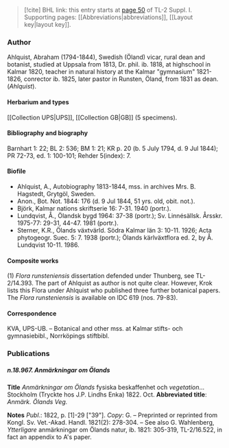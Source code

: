 > [!cite] BHL link: this entry starts at [page 50](https://www.biodiversitylibrary.org/item/103858#page/62/mode/1up) of TL-2 Suppl. I.
> Supporting pages: [[Abbreviations|abbreviations]], [[Layout key|layout key]].

### Author

Ahlquist, Abraham (1794-1844), Swedish (Öland) vicar, rural dean and botanist, studied at Uppsala from 1813, Dr. phil. ib. 1818, at highschool in Kalmar 1820, teacher in natural history at the Kalmar "gymnasium" 1821-1826, conrector ib. 1825, later pastor in Runsten, Öland, from 1831 as dean. (*Ahlquist*).

#### Herbarium and types

[[Collection UPS|UPS]], [[Collection GB|GB]] (5 specimens).

#### Bibliography and biography

Barnhart 1: 22; BL 2: 536; BM 1: 21; KR p. 20 (b. 5 July 1794, d. 9 Jul 1844); PR 72-73, ed. 1: 100-101; Rehder 5(index): 7.

#### Biofile

- Ahlquist, A., Autobiography 1813-1844, mss. in archives Mrs. B. Hagstedt, Grytgöl, Sweden.
- Anon., Bot. Not. 1844: 176 (d. 9 Jul 1844, 51 yrs. old, obit. not.).
- Björk, Kalmar nations skriftserie 16: 7-31. 1940 (portr.).
- Lundqvist, Å., Ölandsk bygd 1964: 37-38 (portr.); Sv. Linnésällsk. Årsskr. 1975-77: 29-31, 44-47. 1981 (portr.).
- Sterner, K.R., Ölands växtvärld. Södra Kalmar län 3: 10-11. 1926; Acta phytogeogr. Suec. 5: 7. 1938 (portr.); Ölands kärlväxtflora ed. 2, by Å. Lundqvist 10-11. 1986.

#### Composite works

(1) *Flora runsteniensis* dissertation defended under Thunberg, see TL-2/14.393. The part of Ahlquist as author is not quite clear. However, Krok lists this Flora under Ahlquist who published three further botanical papers. The *Flora runsteniensis* is available on IDC 619 (nos. 79-83).

#### Correspondence

KVA, UPS-UB. – Botanical and other mss. at Kalmar stifts- och gymnasiebibl., Norrköpings stiftbibl.

### Publications

##### n.18.967. Anmärkningar om Ölands

**Title**
*Anmärkningar om Ölands* fysiska beskaffenhet och *vegetation*... Stockholm (Tryckte hos J.P. Lindhs Enka) 1822. Oct.
**Abbreviated title**: *Anmärk. Ölands Veg.*

**Notes**
*Publ*.: 1822, p. \[1\]-29 \["39"\]. *Copy*: G. – Preprinted or reprinted from Kongl. Sv. Vet.-Akad. Handl. 1821(2): 278-304. – See also G. Wahlenberg, *Ytterligare* anmärkningar om Ölands natur, ib. 1821: 305-319, TL-2/16.522, in fact an appendix to A's paper.

